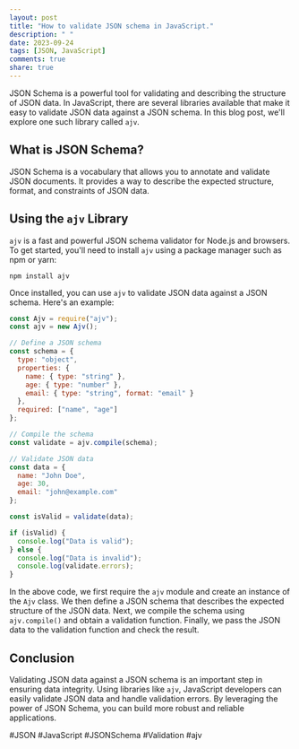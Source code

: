 ```yaml
---
layout: post
title: "How to validate JSON schema in JavaScript."
description: " "
date: 2023-09-24
tags: [JSON, JavaScript]
comments: true
share: true
---
```


JSON Schema is a powerful tool for validating and describing the structure of JSON data. In JavaScript, there are several libraries available that make it easy to validate JSON data against a JSON schema. In this blog post, we'll explore one such library called `ajv`.

## What is JSON Schema?

JSON Schema is a vocabulary that allows you to annotate and validate JSON documents. It provides a way to describe the expected structure, format, and constraints of JSON data.

## Using the `ajv` Library

`ajv` is a fast and powerful JSON schema validator for Node.js and browsers. To get started, you'll need to install `ajv` using a package manager such as npm or yarn:

```shell
npm install ajv
```

Once installed, you can use `ajv` to validate JSON data against a JSON schema. Here's an example:

```javascript
const Ajv = require("ajv");
const ajv = new Ajv();

// Define a JSON schema
const schema = {
  type: "object",
  properties: {
    name: { type: "string" },
    age: { type: "number" },
    email: { type: "string", format: "email" }
  },
  required: ["name", "age"]
};

// Compile the schema
const validate = ajv.compile(schema);

// Validate JSON data
const data = {
  name: "John Doe",
  age: 30,
  email: "john@example.com"
};

const isValid = validate(data);

if (isValid) {
  console.log("Data is valid");
} else {
  console.log("Data is invalid");
  console.log(validate.errors);
}
```

In the above code, we first require the `ajv` module and create an instance of the `Ajv` class. We then define a JSON schema that describes the expected structure of the JSON data. Next, we compile the schema using `ajv.compile()` and obtain a validation function. Finally, we pass the JSON data to the validation function and check the result.

## Conclusion

Validating JSON data against a JSON schema is an important step in ensuring data integrity. Using libraries like `ajv`, JavaScript developers can easily validate JSON data and handle validation errors. By leveraging the power of JSON Schema, you can build more robust and reliable applications.

#JSON #JavaScript #JSONSchema #Validation #ajv